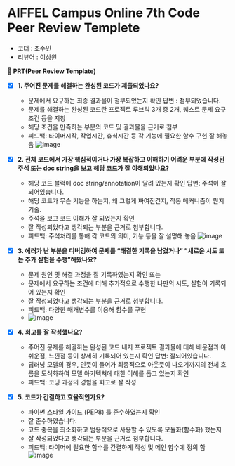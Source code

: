 # AIFFEL Campus Online 7th Code Peer Review Templete

- 코더 : 조수민
- 리뷰어 : 이상원


🔑 **PRT(Peer Review Template)**

- [X]  **1. 주어진 문제를 해결하는 완성된 코드가 제출되었나요?**
    - 문제에서 요구하는 최종 결과물이 첨부되었는지 확인
      답변 :  첨부되었습니다.
    - 문제를 해결하는 완성된 코드란 프로젝트 루브릭 3개 중 2개, 
    퀘스트 문제 요구조건 등을 지칭
    - 해당 조건을 만족하는 부분의 코드 및 결과물을 근거로 첨부
    - 피드백: 타이머시작, 작업시간, 휴식시간 등 각 기능에 필요한 함수 구현 잘 해놓음
![image](https://github.com/K-Bbang/soomin/assets/149548972/f5a11266-160a-4aea-85c6-1c4cb0eb2c4f)

  
- [X]  **2. 전체 코드에서 가장 핵심적이거나 가장 복잡하고 이해하기 어려운 부분에 작성된 
주석 또는 doc string을 보고 해당 코드가 잘 이해되었나요?**
    - 해당 코드 블럭에 doc string/annotation이 달려 있는지 확인
      답변: 주석이 잘 되어있습니다.
    - 해당 코드가 무슨 기능을 하는지, 왜 그렇게 짜여진건지, 작동 메커니즘이 뭔지 기술.
    - 주석을 보고 코드 이해가 잘 되었는지 확인
    - 잘 작성되었다고 생각되는 부분을 근거로 첨부합니다.
    - 피드백: 주석처리를 통해 각 코드의 의미, 기능 등을 잘 설명해 놓음
![image](https://github.com/K-Bbang/soomin/assets/149548972/a2a1ab09-050d-43bb-a0c2-dcbc3b60e3e4)

        
- [X]  **3. 에러가 난 부분을 디버깅하여 문제를 “해결한 기록을 남겼거나” 
”새로운 시도 또는 추가 실험을 수행”해봤나요?**
    - 문제 원인 및 해결 과정을 잘 기록하였는지 확인 또는
    - 문제에서 요구하는 조건에 더해 추가적으로 수행한 나만의 시도, 
    실험이 기록되어 있는지 확인
    - 잘 작성되었다고 생각되는 부분을 근거로 첨부합니다.
    - 피드백: 다양한 매개변수를 이용해 함수를 구현
    - ![image](https://github.com/K-Bbang/soomin/assets/149548972/878edfc0-6051-43a1-a318-fce1783eb50e)


   
- [X]  **4. 회고를 잘 작성했나요?**
    - 주어진 문제를 해결하는 완성된 코드 내지 프로젝트 결과물에 대해
    배운점과 아쉬운점, 느낀점 등이 상세히 기록되어 있는지 확인
    답변: 잘되어있습니다.
    - 딥러닝 모델의 경우,
      인풋이 들어가 최종적으로 아웃풋이 나오기까지의 전체 흐름을 도식화하여 
      모델 아키텍쳐에 대한 이해를 돕고 있는지 확인
    - 피드백: 코딩 과정의 경험을 회고로 잘 작성


- [X]  **5. 코드가 간결하고 효율적인가요?**
    - 파이썬 스타일 가이드 (PEP8) 를 준수하였는지 확인
    - 잘 준수하였습니다.
    - 코드 중복을 최소화하고 범용적으로 사용할 수 있도록 모듈화(함수화) 했는지
    - 잘 작성되었다고 생각되는 부분을 근거로 첨부합니다.
    - 피드백: 타이머에 필요한 함수를 간결하게 작성 및 메인 함수에 정의 함
  ![image](https://github.com/K-Bbang/soomin/assets/149548972/054d5316-68ab-4212-a329-007ea06ea7a8)

        
